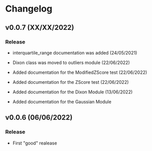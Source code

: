 # Changelog


## v0.0.7 (XX/XX/2022)


### Release

- interquartile_range documentation was added (24/05/2021)
- Dixon class was moved to outliers module (22/06/2022)
- Added documentation for the ModifiedZScore test (22/06/2022)
- Added documentation for the ZScore test (22/06/2022)
- Added documentation for the Dixon Module (13/06/2022)


- Added documentation for the Gaussian Module



## v0.0.6 (06/06/2022)


### Release

- First "good" realease
